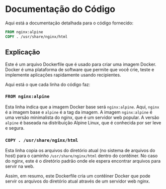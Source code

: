 # Documentação do Código

Aqui está a documentação detalhada para o código fornecido:

```Dockerfile
FROM nginx:alpine
COPY . /usr/share/nginx/html
```

## Explicação

Este é um arquivo Dockerfile que é usado para criar uma imagem Docker. Docker é uma plataforma de software que permite que você crie, teste e implemente aplicações rapidamente usando recipientes.

Aqui está o que cada linha do código faz:

### `FROM nginx:alpine`

Esta linha indica que a imagem Docker base será `nginx:alpine`. Aqui, `nginx` é a imagem base e `alpine` é a tag da imagem. A imagem `nginx:alpine` é uma versão minimalista do nginx, que é um servidor web popular. A versão `alpine` é baseada na distribuição Alpine Linux, que é conhecida por ser leve e segura.

### `COPY . /usr/share/nginx/html`

Esta linha copia os arquivos do diretório atual (no sistema de arquivos do host) para o caminho `/usr/share/nginx/html` dentro do contêiner. No caso do nginx, este é o diretório padrão onde ele espera encontrar arquivos para servir na web.

Assim, em resumo, este Dockerfile cria um contêiner Docker que pode servir os arquivos do diretório atual através de um servidor web nginx.